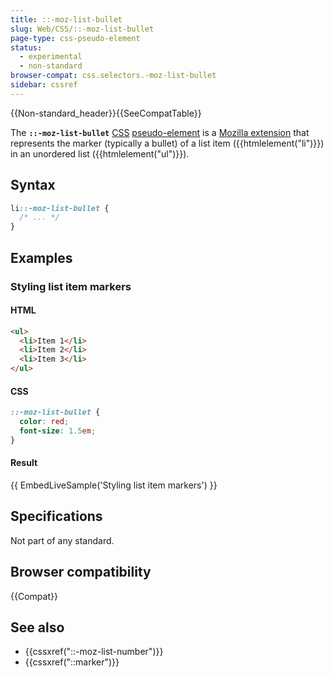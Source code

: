 ```yaml
---
title: ::-moz-list-bullet
slug: Web/CSS/::-moz-list-bullet
page-type: css-pseudo-element
status:
  - experimental
  - non-standard
browser-compat: css.selectors.-moz-list-bullet
sidebar: cssref
---
```


{{Non-standard_header}}{{SeeCompatTable}}

The **`::-moz-list-bullet`** [CSS](/en-US/docs/Web/CSS) [pseudo-element](/en-US/docs/Web/CSS/Reference/Selectors/Pseudo-elements) is a [Mozilla extension](/en-US/docs/Web/CSS/Reference/Mozilla_extensions) that represents the marker (typically a bullet) of a list item ({{htmlelement("li")}}) in an unordered list ({{htmlelement("ul")}}).

## Syntax

```css
li::-moz-list-bullet {
  /* ... */
}
```

## Examples

### Styling list item markers

#### HTML

```html
<ul>
  <li>Item 1</li>
  <li>Item 2</li>
  <li>Item 3</li>
</ul>
```

#### CSS

```css
::-moz-list-bullet {
  color: red;
  font-size: 1.5em;
}
```

#### Result

{{ EmbedLiveSample('Styling list item markers') }}

## Specifications

Not part of any standard.

## Browser compatibility

{{Compat}}

## See also

- {{cssxref("::-moz-list-number")}}
- {{cssxref("::marker")}}
